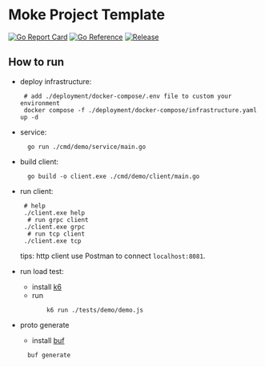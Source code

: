 # Moke Project Template
[![Go Report Card](https://goreportcard.com/badge/github.com/gstones/moke-layout)](https://goreportcard.com/report/github.com/gstones/moke-layout)
[![Go Reference](https://pkg.go.dev/badge/github.com/GStones/moke-layout.svg)](https://pkg.go.dev/github.com/GStones/moke-layout)
[![Release](https://img.shields.io/github/v/release/gstones/moke-layout.svg?style=flat-square)](https://github.com/GStones/moke-layout)

## How to run
* deploy infrastructure:
  ```shell
   # add ./deployment/docker-compose/.env file to custom your environment
   docker compose -f ./deployment/docker-compose/infrastructure.yaml up -d
  ```

*  service:
   ```shell
     go run ./cmd/demo/service/main.go
   ```
* build client:
   ```shell
     go build -o client.exe ./cmd/demo/client/main.go 
   ```
* run client:
    ```shell
     # help
     ./client.exe help
      # run grpc client
     ./client.exe grpc
      # run tcp client
     ./client.exe tcp
    ```
  tips: http client use Postman to connect `localhost:8081`.
* run load test:
   * install [k6](https://grafana.com/docs/k6/latest/get-started/installation/)
   * run 
      ``` shell
          k6 run ./tests/demo/demo.js
       ```
* proto generate 
  * install [buf](https://buf.build/docs/installation)
  ```shell
    buf generate
  ```

      
